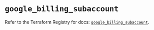 # `google_billing_subaccount`

Refer to the Terraform Registry for docs: [`google_billing_subaccount`](https://registry.terraform.io/providers/hashicorp/google/6.42.0/docs/resources/billing_subaccount).
